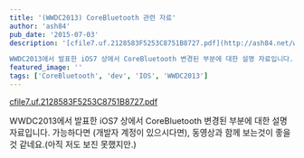 ```yaml
---
title: '(WWDC2013) CoreBluetooth 관련 자료'
author: 'ash84'
pub_date: '2015-07-03'
description: '[cfile7.uf.2128583F5253C8751B8727.pdf](http://ash84.net/wp-content/uploads/1/cfile7.uf.2128583F5253C8751B8727.pdf)

WWDC2013에서 발표한 iOS7 상에서 CoreBluetooth 변경된 부분에 대한 설명 자료입니다. 가능하다면 (개발자 계정이 있으시다면), 동영상과 함께 보는것이 좋을것 같네요.(아직 저도 보진 못했지만.)'
featured_image: ''
tags: ['CoreBluetooth', 'dev', 'IOS', 'WWDC2013']
---
```



[cfile7.uf.2128583F5253C8751B8727.pdf](http://ash84.net/wp-content/uploads/1/cfile7.uf.2128583F5253C8751B8727.pdf)

<span style="font-size: 11pt;">WWDC2013에서 발표한 iOS7 상에서 CoreBluetooth 변경된 부분에 대한 설명 자료입니다. 가능하다면 (개발자 계정이 있으시다면), 동영상과 함께 보는것이 좋을것 같네요.(아직 저도 보진 못했지만.)</span>



